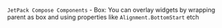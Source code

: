 `JetPack Compose Components`
    - Box: You can overlay widgets by wrapping parent as box and using properties like `Alignment.BottomStart` etch